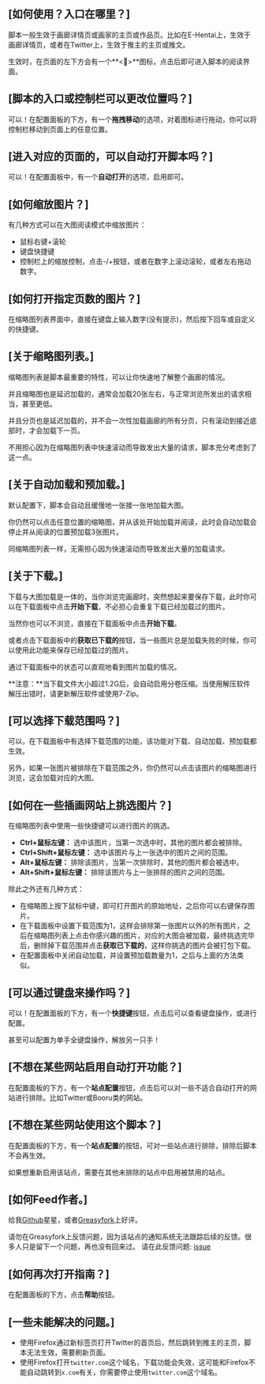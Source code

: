 ## [如何使用？入口在哪里？]

脚本一般生效于画廊详情页或画家的主页或作品页。比如在E-Hentai上，生效于画廊详情页，或者在Twitter上，生效于推主的主页或推文。

生效时，在页面的左下方会有一个**<🎑>**图标，点击后即可进入脚本的阅读界面。

## [脚本的入口或控制栏可以更改位置吗？]

可以！在配置面板的下方，有一个**拖拽移动**的选项，对着图标进行拖动，你可以将控制栏移动到页面上的任意位置。

## [进入对应的页面的，可以自动打开脚本吗？]

可以！在配置面板中，有一个**自动打开**的选项，启用即可。

## [如何缩放图片？]

有几种方式可以在大图阅读模式中缩放图片：

- 鼠标右键+滚轮
- 键盘快捷键
- 控制栏上的缩放控制，点击-/+按钮，或者在数字上滚动滚轮，或者左右拖动数字。

## [如何打开指定页数的图片？]

在缩略图列表界面中，直接在键盘上输入数字(没有提示)，然后按下回车或自定义的快捷键。

## [关于缩略图列表。]

缩略图列表是脚本最重要的特性，可以让你快速地了解整个画廊的情况。

并且缩略图也是延迟加载的，通常会加载20张左右，与正常浏览所发出的请求相当，甚至更低。

并且分页也是延迟加载的，并不会一次性加载画廊的所有分页，只有滚动到接近底部时，才会加载下一页。

不用担心因为在缩略图列表中快速滚动而导致发出大量的请求，脚本充分考虑到了这一点。

## [关于自动加载和预加载。]

默认配置下，脚本会自动且缓慢地一张接一张地加载大图。

你仍然可以点击任意位置的缩略图，并从该处开始加载并阅读，此时会自动加载会停止并从阅读的位置预加载3张图片。

同缩略图列表一样，无需担心因为快速滚动而导致发出大量的加载请求。

## [关于下载。]

下载与大图加载是一体的，当你浏览完画廊时，突然想起来要保存下载，此时你可以在下载面板中点击**开始下载**，不必担心会重复下载已经加载过的图片。

当然你也可以不浏览，直接在下载面板中点击**开始下载**。

或者点击下载面板中的**获取已下载的**按钮，当一些图片总是加载失败的时候，你可以使用此功能来保存已经加载过的图片。

通过下载面板中的状态可以直观地看到图片加载的情况。

**注意：**当下载文件大小超过1.2G后，会自动启用分卷压缩。当使用解压软件解压出错时，请更新解压软件或使用7-Zip。

## [可以选择下载范围吗？]

可以，在下载面板中有选择下载范围的功能，该功能对下载、自动加载、预加载都生效。

另外，如果一张图片被排除在下载范围之外，你仍然可以点击该图片的缩略图进行浏览，这会加载对应的大图。

## [如何在一些插画网站上挑选图片？]

在缩略图列表中使用一些快捷键可以进行图片的挑选。

- **Ctrl+鼠标左键：** 选中该图片，当第一次选中时，其他的图片都会被排除。
- **Ctrl+Shift+鼠标左键：** 选中该图片与上一张选中的图片之间的范围。
- **Alt+鼠标左键：** 排除该图片，当第一次排除时，其他的图片都会被选中。
- **Alt+Shift+鼠标左键：** 排除该图片与上一张排除的图片之间的范围。

除此之外还有几种方式：

- 在缩略图上按下鼠标中键，即可打开图片的原始地址，之后你可以右键保存图片。
- 在下载面板中设置下载范围为1，这样会排除第一张图片以外的所有图片，之后在缩略图列表上点击你感兴趣的图片，对应的大图会被加载，最终挑选完毕后，删除掉下载范围并点击**获取已下载的**，这样你挑选的图片会被打包下载。
- 在配置面板中关闭自动加载，并设置预加载数量为1，之后与上面的方法类似。

## [可以通过键盘来操作吗？]

可以！在配置面板的下方，有一个**快捷键**按钮，点击后可以查看键盘操作，或进行配置。

甚至可以配置为单手全键盘操作，解放另一只手！

## [不想在某些网站启用自动打开功能？]

在配置面板的下方，有一个**站点配置**按钮，点击后可以对一些不适合自动打开的网站进行排除。比如Twitter或Booru类的网站。

## [不想在某些网站使用这个脚本？]

在配置面板的下方，有一个**站点配置**的按钮，可对一些站点进行排除，排除后脚本不会再生效。

如果想重新启用该站点，需要在其他未排除的站点中启用被禁用的站点。

## [如何Feed作者。]

给我[Github](https://github.com/MapoMagpie/eh-view-enhance)星星，或者[Greasyfork](https://greasyfork.org/scripts/397848-e-hentai-view-enhance)上好评。

请勿在Greasyfork上反馈问题，因为该站点的通知系统无法跟踪后续的反馈。很多人只是留下一个问题，再也没有回来过。
请在此反馈问题: [issue](https://github.com/MapoMagpie/eh-view-enhance/issues)


## [如何再次打开指南？]

在配置面板的下方，点击**帮助**按钮。

## [一些未能解决的问题。]

- 使用Firefox通过新标签页打开Twitter的首页后，然后跳转到推主的主页，脚本无法生效，需要刷新页面。
- 使用Firefox打开`twitter.com`这个域名，下载功能会失效，这可能和Firefox不能自动跳转到`x.com`有关，你需要停止使用`twitter.com`这个域名。


